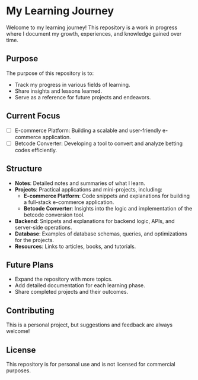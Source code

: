 # My Learning Journey

Welcome to my learning journey! This repository is a work in progress where I document my growth, experiences, and knowledge gained over time.

## Purpose

The purpose of this repository is to:

- Track my progress in various fields of learning.
- Share insights and lessons learned.
- Serve as a reference for future projects and endeavors.

## Current Focus

- [ ] E-commerce Platform: Building a scalable and user-friendly e-commerce application.
- [ ] Betcode Converter: Developing a tool to convert and analyze betting codes efficiently.

## Structure

- **Notes**: Detailed notes and summaries of what I learn.
- **Projects**: Practical applications and mini-projects, including:
  - **E-commerce Platform**: Code snippets and explanations for building a full-stack e-commerce application.
  - **Betcode Converter**: Insights into the logic and implementation of the betcode conversion tool.
- **Backend**: Snippets and explanations for backend logic, APIs, and server-side operations.
- **Database**: Examples of database schemas, queries, and optimizations for the projects.
- **Resources**: Links to articles, books, and tutorials.

## Future Plans

- Expand the repository with more topics.
- Add detailed documentation for each learning phase.
- Share completed projects and their outcomes.

## Contributing

This is a personal project, but suggestions and feedback are always welcome!

## License

This repository is for personal use and is not licensed for commercial purposes.
